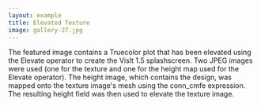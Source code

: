 ```yaml
---
layout: example
title: Elevated Texture 
image: gallery-27.jpg
---
```

The featured image contains a Truecolor plot that has been elevated using the 
Elevate operator to create the VisIt 1.5 splashscreen. Two JPEG images were 
used (one for the texture and one for the height map used for the Elevate 
operator). The height image, which contains the design, was mapped onto the 
texture image's mesh using the conn_cmfe expression. The resulting height field 
was then used to elevate the texture image.
